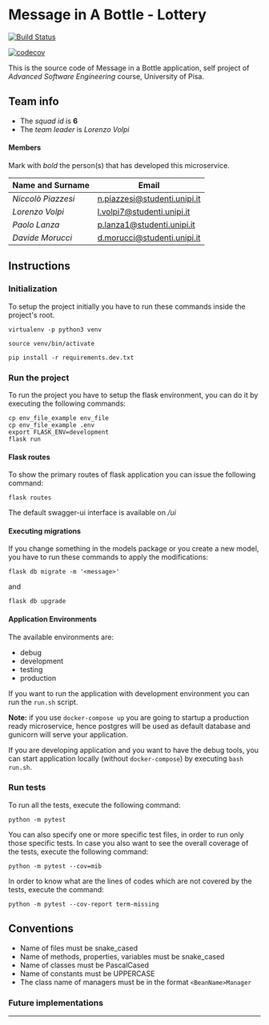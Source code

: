 # Message in A Bottle - Lottery

[![Build Status](https://app.travis-ci.com/Team6ASE2021/mmiab-user.svg?token=5PqFNKuWwdmknapJspK9&branch=main)](https://app.travis-ci.com/Team6ASE2021/mmiab-user)

[![codecov](https://codecov.io/gh/Team6ASE2021/mmiab-user/branch/main/graph/badge.svg?token=K8QPGGVUY1)](https://codecov.io/gh/Team6ASE2021/mmiab-user)

This is the source code of Message in a Bottle application, self project of *Advanced Software Engineering* course,
University of Pisa.

## Team info

- The *squad id* is **6**
- The *team leader* is *Lorenzo Volpi*

#### Members

Mark with *bold* the person(s) that has developed this microservice.

| Name and Surname   | Email                        |
| ------------------ | ---------------------------- |
| *Niccolò Piazzesi* | n.piazzesi@studenti.unipi.it |
| *Lorenzo Volpi*    | l.volpi7@studenti.unipi.it   |
| *Paolo Lanza*      | p.lanza1@studenti.unipi.it   |
| *Davide Morucci*   | d.morucci@studenti.unipi.it  |


## Instructions

### Initialization

To setup the project initially you have to run these commands
inside the project's root.

`virtualenv -p python3 venv`

`source venv/bin/activate`

`pip install -r requirements.dev.txt`

### Run the project

To run the project you have to setup the flask environment,
you can do it by executing the following commands:

```shell script
cp env_file_example env_file
cp env_file_example .env
export FLASK_ENV=development
flask run
```


#### Flask routes

To show the primary routes of flask application you can issue the following command:

`flask routes`

The default swagger-ui interface is available on */ui*

#### Executing migrations

If you change something in the models package or you create a new model,
you have to run these commands to apply the modifications:

`flask db migrate -m '<message>'`

and

`flask db upgrade`


#### Application Environments

The available environments are:

- debug
- development
- testing
- production

If you want to run the application with development environment
you can run the `run.sh` script.

**Note:** if you use `docker-compose up` you are going to startup a production ready microservice, hence postgres will be used as default database and gunicorn will serve your application.

If you are developing application and you want to have the debug tools, you can start application locally (without `docker-compose`) by executing `bash run.sh`.

### Run tests

To run all the tests, execute the following command:

`python -m pytest`

You can also specify one or more specific test files, in order to run only those specific tests.
In case you also want to see the overall coverage of the tests, execute the following command:

`python -m pytest --cov=mib`

In order to know what are the lines of codes which are not covered by the tests, execute the command:

`python -m pytest --cov-report term-missing`

## Conventions

- Name of files must be snake_cased
- Name of methods, properties, variables must be snake_cased
- Name of classes must be PascalCased 
- Name of constants must be UPPERCASE 
- The class name of managers must be in the format `<BeanName>Manager`

### Future implementations

---
